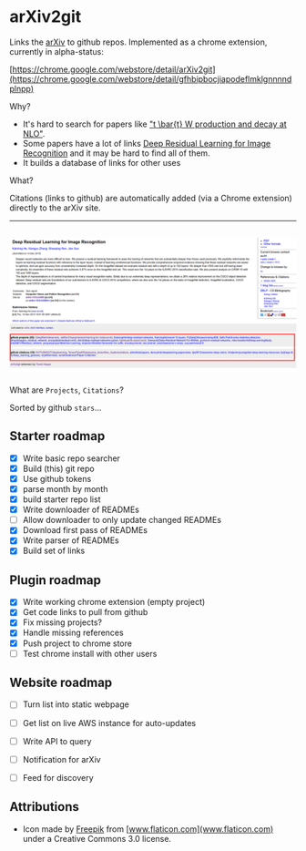 # arXiv2git
Links the [arXiv](http://arxiv.org/) to github repos. Implemented as a chrome extension, currently in alpha-status:

[https://chrome.google.com/webstore/detail/arXiv2git](https://chrome.google.com/webstore/detail/gfhbipbocjiapodeflmklgnnnndplnpp)

Why?

+ It's hard to search for papers like ["t \bar{t} W production and decay at NLO"](http://arxiv.org/abs/1204.5678).
+ Some papers have a lot of links [Deep Residual Learning for Image Recognition](http://arxiv.org/abs/1512.03385) and it may be hard to find all of them.
+ It builds a database of links for other uses

What?

Citations (links to github) are automatically added (via a Chrome extension) directly to the arXiv site.

-------------------------------------------------------------------------
![](writeup/example_screen.png)
-------------------------------------------------------------------------

What are `Projects`, `Citations`?

Sorted by github `stars`...
  

## Starter roadmap

- [x] Write basic repo searcher
- [x] Build (this) git repo
- [x] Use github tokens
- [x] parse month by month
- [x] build starter repo list
- [x] Write downloader of READMEs
- [ ] Allow downloader to only update changed READMEs
- [x] Download first pass of READMEs
- [x] Write parser of READMEs
- [x] Build set of links

## Plugin roadmap

- [x] Write working chrome extension (empty project)
- [x] Get code links to pull from github
- [x] Fix missing projects?
- [x] Handle missing references
- [x] Push project to chrome store
- [ ] Test chrome install with other users

## Website roadmap

- [ ] Turn list into static webpage
- [ ] Get list on live AWS instance for auto-updates
- [ ] Write API to query
- [ ] Notification for arXiv
- [ ] Feed for discovery


## Attributions
  
+ Icon made by [Freepik](http://www.flaticon.com/authors/freepik) from [www.flaticon.com](www.flaticon.com) under a Creative Commons 3.0 license.
